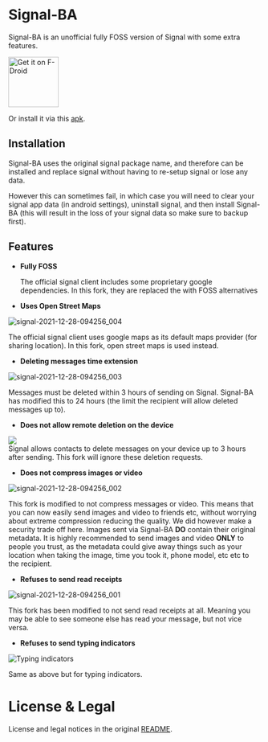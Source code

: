 # Signal-BA

Signal-BA is an unofficial fully FOSS version of Signal with some extra features.

[<img src="https://fdroid.gitlab.io/artwork/badge/get-it-on.png" alt="Get it on F-Droid" height="100">](https://benarmstead.github.io/fdroid/repo?fingerprint=9CCBC7C297F0B54520834681D1D29C2184B2CD262E80AA9E453215284ED3D684)

Or install it via this [apk](https://github.com/benarmstead/Signal-BA/releases/latest).

## Installation

Signal-BA uses the original signal package name, and therefore can be installed and replace signal without having to re-setup signal or lose any data.

However this can sometimes fail, in which case you will need to clear your signal app data (in android settings), uninstall signal, and then install Signal-BA (this will result in the loss of your signal data so make sure to backup first).

## Features

- **Fully FOSS**

  The official signal client includes some proprietary google dependencies. In this fork, they are replaced the with FOSS alternatives

- **Uses Open Street Maps**
 
![signal-2021-12-28-094256_004](https://user-images.githubusercontent.com/70973680/147552915-957b8a66-3505-419f-9101-505943361790.jpeg)

  The official signal client uses google maps as its default maps provider (for sharing location). In this fork, open street maps is used instead.

- **Deleting messages time extension**

![signal-2021-12-28-094256_003](https://user-images.githubusercontent.com/70973680/147553026-3cbe194e-0d0e-485c-afac-76212e97c822.jpeg)

  Messages must be deleted within 3 hours of sending on Signal. Signal-BA has modified this to 24 hours (the limit the recipient will allow deleted messages up to).
  
- **Does not allow remote deletion on the device**

![](https://support.signal.org/hc/article_attachments/360072436632/Remote_delete-ios-cropped.png)  
  Signal allows contacts to delete messages on your device up to 3 hours after sending. This fork will ignore these deletion requests.

- **Does not compress images or video**

![signal-2021-12-28-094256_002](https://user-images.githubusercontent.com/70973680/147552996-eec388c0-3bdb-4180-aaa2-c69ac242a499.jpeg)

  This fork is modified to not compress messages or video. This means that you can now easily send images and video to friends etc, without worrying about extreme compression reducing the quality. We did however make a security trade off here. Images sent via Signal-BA **DO** contain their original metadata. It is highly recommended to send images and video **ONLY** to people you trust, as the metadata could give away things such as your location when taking the image, time you took it, phone model, etc etc to the recipient.

- **Refuses to send read receipts**

![signal-2021-12-28-094256_001](https://user-images.githubusercontent.com/70973680/147552957-e6dc3ab5-3ece-4ca4-a80f-757596f15c07.jpeg)

  This fork has been modified to not send read receipts at all. Meaning you may be able to see someone else has read your message, but not vice versa.

- **Refuses to send typing indicators**

![Typing indicators](https://support.signal.org/hc/article_attachments/360016877511/typing-animation-3x.gif)

  Same as above but for typing indicators.

# License & Legal

License and legal notices in the original [README](README-ORIG.md).
